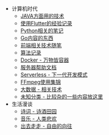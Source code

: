 - 计算机时代
  - [JAVA方面用的技术](/计算机时代/Java世界/1.DelegatingFilterProxy.md)
  - [使用Flutter的经验记录](/计算机时代/Flutter冲/1.Dart请求工具封装.md)
  - [Python相关的笔记](/计算机时代/无限Python/1.子进程执行shell命令.md)
  - [Go内容的东西](/计算机时代/进军Go语言/1.交叉编译.md)
  - [前端相关技术随笔](/计算机时代/前端系列/1.仿Medium编辑页.md)
  - [算法记录](/计算机时代/算法(啊哈)/1.分布式ID生成-雪花算法.md)
  - [Docker - 万物皆容器](计算机时代/Docker万物生/1.ApiSix使用指南.md)
  - [服务器帮助文档](/计算机时代/服务器/1.AlibabaCloudLinux3(SoaringFalcon).md)
  - [Serverless - 下一代开发模式](/计算机时代/云函数/1.Serverless开发者平台.md)
  - [FFmpeg使用集锦](/计算机时代/音视频集锦/1.ffmpeg命令集合.md)
  - [大数据 - 相关技术](/计算机时代/大数据/1.Flink-SQL同步示例.md)
  - [未知分类 - 比较杂的一些内容放这里](/计算机时代/未知分类/1.ApacheDoris.md)
- 生活漫谈
  - [诗词 - 诗酒田园](/生活漫谈/诗词/1.定风波.md)
  - [音乐 - 人类悲欢](/生活漫谈/音乐/1.漠河舞厅.md)
  - [出去走走 - 自由的向往](/生活漫谈/出去走走/1.二〇一九-一人游.md)
<!-- - 从零开始的英语
  - [第一天 - 头大](/从零开始的英语/1.abbreviation-abnormal-ability.md)
  - [第二天 - 一个头两个大](/从零开始的英语/2.sunburn-showcase-after-graduation.md)
  - [第三天 - 无头](/从零开始的英语/3.mutate-assumes-lake.md) -->